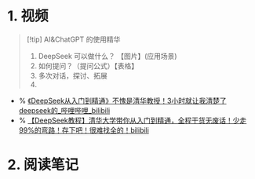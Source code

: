 # 1. 视频 
> [!tip] AI&ChatGPT 的使用精华
> 1. DeepSeek 可以做什么？ 【图片】(应用场景)
> 2. 如何提问？（提问公式）【表格】
> 3. 多次对话，探讨、拓展
> 4. 



- %  [《DeepSeek从入门到精通》不愧是清华教授！3小时就让我清楚了deepseek的_哔哩哔哩_bilibili](https://www.bilibili.com/video/BV1sAPTefEaB/?spm_id_from=333.1007.tianma.1-3-3.click)
- % [【DeepSeek教程】清华大学带你从入门到精通，全程干货无废话！少走99%的弯路！存下吧！很难找全的！bilibili](https://www.bilibili.com/video/BV1b8AkePEw4?spm_id_from=333.788.recommend_more_video.0&vd_source=d1167fc706d8bb4a356a82d19d9d3304)
# 2. 阅读笔记 
